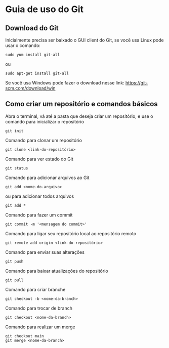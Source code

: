 # Guia de uso do Git


## Download do Git

Inicialmente precisa ser baixado o GUI client do Git, se você usa Linux pode usar o comando:

```console
sudo yum install git-all
```

ou

```console
sudo apt-get install git-all
```

Se você usa Windows pode fazer o download nesse link: https://git-scm.com/download/win


## Como criar um repositório e comandos básicos
Abra o terminal, vá até a pasta que deseja criar um repositório, e use o comando para inicializar o repositório

```console
git init
```

Comando para clonar um repositório
```console
git clone <link-do-repositório>
```

Comando para ver estado do Git
```console
git status
```

Comando para adicionar arquivos ao Git
```console
git add <nome-do-arquivo>
```
ou para adicionar todos arquivos
```console
git add *
```

Comando para fazer um commit
```console
git commit -m '<mensagem do commit>'
```

Comando para ligar seu repositório local ao repositório remoto
```console
git remote add origin <link-do-repositório>
```

Comando para enviar suas alterações
```console
git push
```

Comando para baixar atualizações do repositório
```console
git pull
```

Comando para criar branche
```console
git checkout -b <nome-da-branch>
```

Comando para trocar de branch
```console
git checkout <nome-da-branch>
```

Comando para realizar um merge
```console
git checkout main
git merge <nome-da-branch>
```